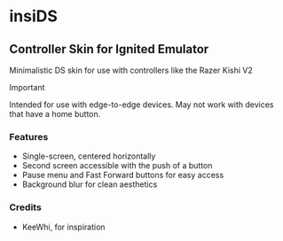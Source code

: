 # insiDS

## Controller Skin for Ignited Emulator

Minimalistic DS skin for use with controllers like the Razer Kishi V2

> [!IMPORTANT]
> Intended for use with edge-to-edge devices. May not work with devices that have a home button.

### Features

- Single-screen, centered horizontally
- Second screen accessible with the push of a button
- Pause menu and Fast Forward buttons for easy access
- Background blur for clean aesthetics

### Credits

- KeeWhi, for inspiration
